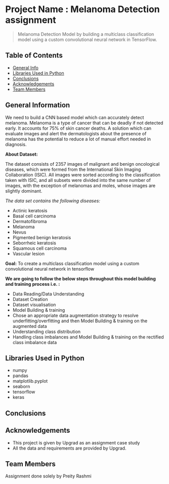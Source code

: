 # Project Name : Melanoma Detection assignment
> Melanoma Detection Model by building a multiclass classification model using a custom convolutional neural network in TensorFlow.

## Table of Contents
* [General Info](#general-information)
* [Libraries Used in Python](#libraries-used)
* [Conclusions](#conclusions)
* [Acknowledgements](#acknowledgements) 
* [Team Members](#teammembers)


## General Information <a name="general-information"></a>
We need to build a CNN based model which can accurately detect melanoma. Melanoma is a type of cancer that can be deadly if not detected early. It accounts for 75% of skin cancer deaths. A solution which can evaluate images and alert the dermatologists about the presence of melanoma has the potential to reduce a lot of manual effort needed in diagnosis.

**About Dataset:**

The dataset consists of 2357 images of malignant and benign oncological diseases, which were formed from the International Skin Imaging Collaboration (ISIC). All images were sorted according to the classification taken with ISIC, and all subsets were divided into the same number of images, with the exception of melanomas and moles, whose images are slightly dominant.


*The data set contains the following diseases:*

- Actinic keratosis
- Basal cell carcinoma
- Dermatofibroma
- Melanoma
- Nevus
- Pigmented benign keratosis
- Seborrheic keratosis
- Squamous cell carcinoma
- Vascular lesion

**Goal:**
To create a multiclass classification model using a custom convolutional neural network in tensorflow

**We are going to follow the below steps throughout this model building and training process i.e. :**
- Data Reading/Data Understanding
- Dataset Creation
- Dataset visualisation
- Model Building & training
- Chose an appropriate data augmentation strategy to resolve underfitting/overfitting and then Model Building & training on the augmented data
- Understanding class distribution
- Handling class imbalances and Model Building & training on the rectified class imbalance data

## Libraries Used in Python <a name="libraries-used"></a>
- numpy 
- pandas
- matplotlib.pyplot
- seaborn 
- tensorflow
-  keras

## Conclusions <a name="conclusions"></a>

## Acknowledgements <a name="acknowledgements"></a>
- This project is given by Upgrad as an assignment case study
- All the data and requirements are provided by Upgrad.

## Team Members <a name="teammembers"></a>
Assignment done solely by Preity Rashmi
